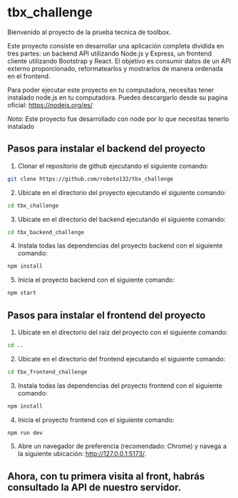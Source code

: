 # tbx_challenge

Bienvenido al proyecto de la prueba tecnica de toolbox.

Este proyecto consiste en desarrollar una aplicación completa dividida en tres partes: un backend API utilizando Node.js y Express, un frontend cliente utilizando Bootstrap y React. El objetivo es consumir datos de un API externo proporcionado, reformatearlos y mostrarlos de manera ordenada en el frontend.

Para poder ejecutar este proyecto en tu computadora, necesitas tener instalado node.js en tu computadora. Puedes descargarlo desde su pagina oficial: https://nodejs.org/es/

*Nota*: Este proyecto fue desarrollado con node por lo que necesitas tenerlo instalado

## Pasos para instalar el backend del proyecto

1. Clonar el repositorio de github ejecutando el siguiente comando:

```bash
git clone https://github.com/roboto132/tbx_challenge
```

2. Ubicate en el directorio del proyecto ejecutando el siguiente comando:

```bash
cd tbx_challenge
```

3. Ubicate en el directorio del backend ejecutando el siguiente comando:

```bash
cd tbx_backend_challenge
```

4. Instala todas las dependencias del proyecto backend con el siguiente comando:

```bash
npm install
```

5. Inicia el proyecto backend con el siguiente comando:

```bash
npm start
```

## Pasos para instalar el frontend del proyecto

1. Ubicate en el directorio del raiz del proyecto con el siguiente comando:

```bash
cd ..
```

2. Ubicate en el directorio del frontend ejecutando el siguiente comando:

```bash
cd tbx_frontend_challenge
```

3. Instala todas las dependencias del proyecto frontend con el siguiente comando:

```bash
npm install
```

4. Inicia el proyecto frontend con el siguiente comando:

```bash
npm run dev
```

5. Abre un navegador de preferencia (recomendado: Chrome) y navega a la siguiente ubicación: http://127.0.0.1:5173/.


## Ahora, con tu primera visita al front, habrás consultado la API de nuestro servidor.